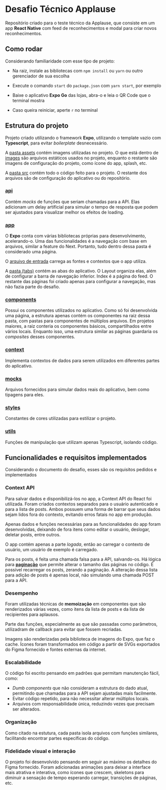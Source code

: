 # Desafio Técnico Applause

Repositório criado para o teste técnico da Applause, que consiste em um app **React Native** com feed de reconhecimentos e modal para criar novos reconhecimentos.

## Como rodar

Considerando familiaridade com esse tipo de projeto:

- Na raiz, instale as bibliotecas com `npm install` ou `yarn` ou outro gerenciador de sua escolha

- Execute o comando `start` do `package.json` com `yarn start`, por exemplo

- Baixe o aplicativo **Expo Go** das lojas, abra-o e leia o QR Code que o terminal mostra

- Caso queira reiniciar, aperte `r` no terminal

## Estrutura do projeto

Projeto criado utilizando o framework **Expo**, utilizando o template vazio com **Typescript**, para evitar *boilerplate* desnecessário.

A [pasta assets](/assets/) contém imagens utilizadas no projeto. O que está dentro de [images](/assets/images/) são arquivos estáticos usados no projeto, enquanto o restante são imagens de configuração do projeto, como ícone do app, splash, etc.

A [pasta src](/src/) contém todo o código feito para o projeto. O restante dos arquivos são de configuração do aplicativo ou do repositório.

### [api](/src/api/)

Contém *mocks* de funções que seriam chamadas para a API. Elas adicionam um delay artificial para simular o tempo de resposta que podem ser ajustados para visualizar melhor os efeitos de loading.

### [app](/src/app/)

O **Expo** conta com várias bibliotecas próprias para desenvolvimento, acelerando-o. Uma das funcionalidades é a navegação com base em arquivos, similar a feature do Next. Portanto, tudo dentro dessa pasta é considerado uma página.

O [arquivo de entrada](/src/app/_layout.tsx) carrega as fontes e contextos que o app utiliza.

A [pasta (tabs)](/src/app/(tabs)/) contém as abas do aplicativo. O Layout organiza elas, além de configurar a barra de navegação inferior. Index é a página do feed. O restante das páginas foi criado apenas para configurar a navegação, mas não fazia parte do desafio.

### [components](/src/components/)

Possui os componentes utilizados no aplicativo. Como só foi desenvolvida uma página, a estrutura apenas contém os componentes na raiz dessa pasta, com pastas para componentes de múltiplos arquivos. Em projetos maiores, a raiz conteria os componentes básicos, compartilhados entre vários locais. Enquanto isso, uma estrutura similar as páginas guardaria os *composites* desses componentes.

### [context](/src/context/)

Implementa contextos de dados para serem utilizados em diferentes partes do aplicativo.

### [mocks](/src/mocks/)

Arquivos fornecidos para simular dados reais do aplicativo, bem como tipagens para eles.

### [styles](/src/styles/)

Constantes de cores utilizadas para estilizar o projeto.

### [utils](/src/utils/)

Funções de manipulação que utilizam apenas Typescript, isolando código.

## Funcionalidades e requisitos implementados

Considerando o documento do desafio, esses são os requisitos pedidos e implementados

### Context API

Para salvar dados e disponibilizá-los no app, a Context API do React foi utilizada. Foram criados contextos separados para o usuário autenticado e para a lista de posts. Ambos possuem uma forma de barrar que seus dados sejam lidos fora do contexto, evitando erros fatais no app em produção.

Apenas dados e funções necessárias para as funcionalidades do app foram desenvolvidas, deixando de fora itens como editar o usuário, deslogar, deletar posts, entre outros.

O app contém apenas a parte *logada*, então ao carregar o contexto de usuário, um usuário de exemplo é carregado. 

Para os posts, é feita uma chamada falsa para a API, salvando-os. Há lógica para <ins>**paginação**</ins> que permite alterar o tamanho das páginas no código. É possível recarregar os posts, zerando a paginação. A alteração dessa lista para adição de posts é apenas local, não simulando uma chamada POST para a API.

### Desempenho

Foram utilizadas técnicas de **memoização** em componentes que são renderizados várias vezes, como itens da lista de posts e da lista de recipientes para aplausos.

Parte das funções, especialmente as que são passadas como parâmetros, utilizadram de callback para evitar que fossem recriadas.

Imagens são renderizadas pela biblioteca de imagens do Expo, que faz o cache. Ícones foram transformados em código a partir de SVGs exportados do Figma fornecido e fontes externas da internet.

### Escalabilidade

O código foi escrito pensando em padrões que permitam manutenção fácil, como:

- *Dumb components* que não consideram a estrutura do dado atual, permitindo que chamadas para a API sejam ajustadas mais facilmente.
- Evitar código repetido, para não necessitar alterar múltiplos locais.
- Arquivos com responsabilidade única, reduzindo vezes que precisam ser alterados.

### Organização

Como citado na estutura, cada pasta isola arquivos com funções similares, facilitando encontrar partes específicas do código.

### Fidelidade visual e interação

O projeto foi desenvolvido pensando em seguir ao máximo os detalhes do Figma fornecido. Foram adicionadas animações para deixar a interface mais atrativa e interativa, como ícones que crescem, skeletons para diminuir a sensação de tempo esperando carregar, transições de páginas, etc.
